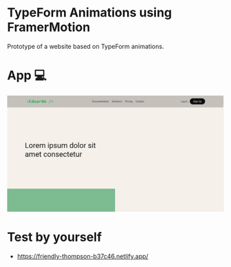# TypeForm Animations using FramerMotion
Prototype of a website based on TypeForm animations.

# App 💻
<img src="./github/navegacao.gif" alt="navegacao">

# Test by yourself
- https://friendly-thompson-b37c46.netlify.app/
